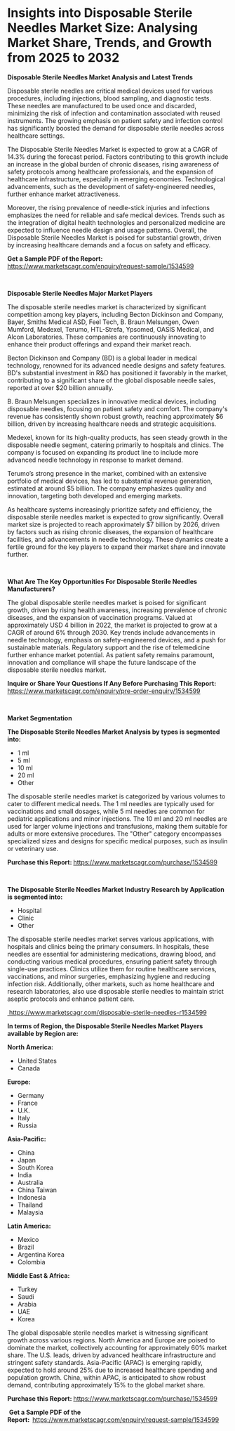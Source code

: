 <p><h1>Insights into Disposable Sterile Needles Market Size: Analysing Market Share, Trends, and Growth from 2025 to 2032</h1></p><p><strong>Disposable Sterile Needles Market Analysis and Latest Trends</strong></p>
<p><p>Disposable sterile needles are critical medical devices used for various procedures, including injections, blood sampling, and diagnostic tests. These needles are manufactured to be used once and discarded, minimizing the risk of infection and contamination associated with reused instruments. The growing emphasis on patient safety and infection control has significantly boosted the demand for disposable sterile needles across healthcare settings.</p><p>The Disposable Sterile Needles Market is expected to grow at a CAGR of 14.3% during the forecast period. Factors contributing to this growth include an increase in the global burden of chronic diseases, rising awareness of safety protocols among healthcare professionals, and the expansion of healthcare infrastructure, especially in emerging economies. Technological advancements, such as the development of safety-engineered needles, further enhance market attractiveness. </p><p>Moreover, the rising prevalence of needle-stick injuries and infections emphasizes the need for reliable and safe medical devices. Trends such as the integration of digital health technologies and personalized medicine are expected to influence needle design and usage patterns. Overall, the Disposable Sterile Needles Market is poised for substantial growth, driven by increasing healthcare demands and a focus on safety and efficacy.</p></p>
<p><strong>Get a Sample PDF of the Report:&nbsp;</strong> <a href="https://www.marketscagr.com/enquiry/request-sample/1534599?utm_campaign=2515&utm_medium=2&utm_source=Github&utm_content=ia&utm_term=13042025&utm_id=disposable-sterile-needles">https://www.marketscagr.com/enquiry/request-sample/1534599</a></p>
<p>&nbsp;</p>
<p><strong>Disposable Sterile Needles Major Market Players</strong></p>
<p><p>The disposable sterile needles market is characterized by significant competition among key players, including Becton Dickinson and Company, Bayer, Smiths Medical ASD, Feel Tech, B. Braun Melsungen, Owen Mumford, Medexel, Terumo, HTL-Strefa, Ypsomed, OASIS Medical, and Alcon Laboratories. These companies are continuously innovating to enhance their product offerings and expand their market reach.</p><p>Becton Dickinson and Company (BD) is a global leader in medical technology, renowned for its advanced needle designs and safety features. BD's substantial investment in R&D has positioned it favorably in the market, contributing to a significant share of the global disposable needle sales, reported at over $20 billion annually.</p><p>B. Braun Melsungen specializes in innovative medical devices, including disposable needles, focusing on patient safety and comfort. The company's revenue has consistently shown robust growth, reaching approximately $6 billion, driven by increasing healthcare needs and strategic acquisitions.</p><p>Medexel, known for its high-quality products, has seen steady growth in the disposable needle segment, catering primarily to hospitals and clinics. The company is focused on expanding its product line to include more advanced needle technology in response to market demand.</p><p>Terumo’s strong presence in the market, combined with an extensive portfolio of medical devices, has led to substantial revenue generation, estimated at around $5 billion. The company emphasizes quality and innovation, targeting both developed and emerging markets.</p><p>As healthcare systems increasingly prioritize safety and efficiency, the disposable sterile needles market is expected to grow significantly. Overall market size is projected to reach approximately $7 billion by 2026, driven by factors such as rising chronic diseases, the expansion of healthcare facilities, and advancements in needle technology. These dynamics create a fertile ground for the key players to expand their market share and innovate further.</p></p>
<p>&nbsp;</p>
<p><strong>What Are The Key Opportunities For Disposable Sterile Needles Manufacturers?</strong></p>
<p><p>The global disposable sterile needles market is poised for significant growth, driven by rising health awareness, increasing prevalence of chronic diseases, and the expansion of vaccination programs. Valued at approximately USD 4 billion in 2022, the market is projected to grow at a CAGR of around 6% through 2030. Key trends include advancements in needle technology, emphasis on safety-engineered devices, and a push for sustainable materials. Regulatory support and the rise of telemedicine further enhance market potential. As patient safety remains paramount, innovation and compliance will shape the future landscape of the disposable sterile needles market.</p></p>
<p><strong>Inquire or Share Your Questions If Any Before Purchasing This Report:</strong> <a href="https://www.marketscagr.com/enquiry/pre-order-enquiry/1534599?utm_campaign=2515&utm_medium=2&utm_source=Github&utm_content=ia&utm_term=13042025&utm_id=disposable-sterile-needles">https://www.marketscagr.com/enquiry/pre-order-enquiry/1534599</a></p>
<p>&nbsp;</p>
<p><strong>Market Segmentation</strong></p>
<p><strong>The Disposable Sterile Needles Market Analysis by types is segmented into:</strong></p>
<p><ul><li>1 ml</li><li>5 ml</li><li>10 ml</li><li>20 ml</li><li>Other</li></ul></p>
<p><p>The disposable sterile needles market is categorized by various volumes to cater to different medical needs. The 1 ml needles are typically used for vaccinations and small dosages, while 5 ml needles are common for pediatric applications and minor injections. The 10 ml and 20 ml needles are used for larger volume injections and transfusions, making them suitable for adults or more extensive procedures. The "Other" category encompasses specialized sizes and designs for specific medical purposes, such as insulin or veterinary use.</p></p>
<p><strong>Purchase this Report:&nbsp;</strong><a href="https://www.marketscagr.com/purchase/1534599?utm_campaign=2515&utm_medium=2&utm_source=Github&utm_content=ia&utm_term=13042025&utm_id=disposable-sterile-needles">https://www.marketscagr.com/purchase/1534599</a></p>
<p>&nbsp;</p>
<p><strong>The Disposable Sterile Needles Market Industry Research by Application is segmented into:</strong></p>
<p><ul><li>Hospital</li><li>Clinic</li><li>Other</li></ul></p>
<p><p>The disposable sterile needles market serves various applications, with hospitals and clinics being the primary consumers. In hospitals, these needles are essential for administering medications, drawing blood, and conducting various medical procedures, ensuring patient safety through single-use practices. Clinics utilize them for routine healthcare services, vaccinations, and minor surgeries, emphasizing hygiene and reducing infection risk. Additionally, other markets, such as home healthcare and research laboratories, also use disposable sterile needles to maintain strict aseptic protocols and enhance patient care.</p></p>
<p><a href="https://www.marketscagr.com/disposable-sterile-needles-r1534599?utm_campaign=2515&utm_medium=2&utm_source=Github&utm_content=ia&utm_term=13042025&utm_id=disposable-sterile-needles">&nbsp;https://www.marketscagr.com/disposable-sterile-needles-r1534599</a></p>
<p><strong>In terms of Region, the Disposable Sterile Needles Market Players available by Region are:</strong></p>
<p>
    <p> <strong> North America: </strong>
        <ul>
            <li>United States</li>
            <li>Canada</li>
        </ul>
        </p> 
    <p> <strong> Europe: </strong>
        <ul>
            <li>Germany</li>
            <li>France</li>
            <li>U.K.</li>
            <li>Italy</li>
            <li>Russia</li>
        </ul>
        </p> 
    <p> <strong> Asia-Pacific: </strong>
        <ul>
            <li>China</li>
            <li>Japan</li>
            <li>South Korea</li>
            <li>India</li>
            <li>Australia</li>
            <li>China Taiwan</li>
            <li>Indonesia</li>
            <li>Thailand</li>
            <li>Malaysia</li>
        </ul>
        </p> 
    <p> <strong> Latin America: </strong>
        <ul>
            <li>Mexico</li>
            <li>Brazil</li>
            <li>Argentina Korea</li>
            <li>Colombia</li>
        </ul>
        </p> 
    <p> <strong> Middle East & Africa: </strong>
        <ul>
            <li>Turkey</li>
            <li>Saudi</li>
            <li>Arabia</li>
            <li>UAE</li>
            <li>Korea</li>
        </ul>
    </p>
    </p>
<p><p>The global disposable sterile needles market is witnessing significant growth across various regions. North America and Europe are poised to dominate the market, collectively accounting for approximately 60% market share. The U.S. leads, driven by advanced healthcare infrastructure and stringent safety standards. Asia-Pacific (APAC) is emerging rapidly, expected to hold around 25% due to increased healthcare spending and population growth. China, within APAC, is anticipated to show robust demand, contributing approximately 15% to the global market share.</p></p>
<p><strong>Purchase this Report: </strong><a href="https://www.marketscagr.com/purchase/1534599?utm_campaign=2515&utm_medium=2&utm_source=Github&utm_content=ia&utm_term=13042025&utm_id=disposable-sterile-needles">https://www.marketscagr.com/purchase/1534599</a></p>
<p>&nbsp;<strong>Get a Sample PDF of the Report:&nbsp;&nbsp;</strong><a href="https://www.marketscagr.com/enquiry/request-sample/1534599?utm_campaign=2515&utm_medium=2&utm_source=Github&utm_content=ia&utm_term=13042025&utm_id=disposable-sterile-needles">https://www.marketscagr.com/enquiry/request-sample/1534599</a></p>
<p><strong></strong></p>
<p><p></p><p></p><p></p></p>